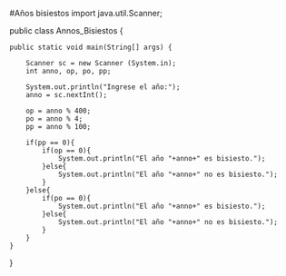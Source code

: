 #Años bisiestos
import java.util.Scanner;

public class Annos_Bisiestos {

    public static void main(String[] args) {

        Scanner sc = new Scanner (System.in);
        int anno, op, po, pp;

        System.out.println("Ingrese el año:");
        anno = sc.nextInt();

        op = anno % 400;
        po = anno % 4;
        pp = anno % 100;

        if(pp == 0){
            if(op == 0){
                System.out.println("El año "+anno+" es bisiesto.");
            }else{
                System.out.println("El año "+anno+" no es bisiesto.");
            }
        }else{
            if(po == 0){
                System.out.println("El año "+anno+" es bisiesto.");
            }else{
                System.out.println("El año "+anno+" no es bisiesto.");
            }
        }
    }
}
